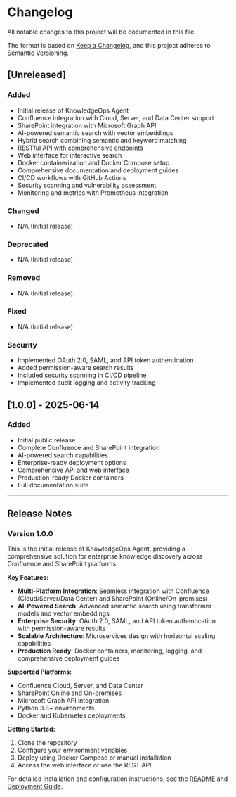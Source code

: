 # Changelog

All notable changes to this project will be documented in this file.

The format is based on [Keep a Changelog](https://keepachangelog.com/en/1.0.0/),
and this project adheres to [Semantic Versioning](https://semver.org/spec/v2.0.0.html).

## [Unreleased]

### Added
- Initial release of KnowledgeOps Agent
- Confluence integration with Cloud, Server, and Data Center support
- SharePoint integration with Microsoft Graph API
- AI-powered semantic search with vector embeddings
- Hybrid search combining semantic and keyword matching
- RESTful API with comprehensive endpoints
- Web interface for interactive search
- Docker containerization and Docker Compose setup
- Comprehensive documentation and deployment guides
- CI/CD workflows with GitHub Actions
- Security scanning and vulnerability assessment
- Monitoring and metrics with Prometheus integration

### Changed
- N/A (Initial release)

### Deprecated
- N/A (Initial release)

### Removed
- N/A (Initial release)

### Fixed
- N/A (Initial release)

### Security
- Implemented OAuth 2.0, SAML, and API token authentication
- Added permission-aware search results
- Included security scanning in CI/CD pipeline
- Implemented audit logging and activity tracking

## [1.0.0] - 2025-06-14

### Added
- Initial public release
- Complete Confluence and SharePoint integration
- AI-powered search capabilities
- Enterprise-ready deployment options
- Comprehensive API and web interface
- Production-ready Docker containers
- Full documentation suite

---

## Release Notes

### Version 1.0.0
This is the initial release of KnowledgeOps Agent, providing a comprehensive solution for enterprise knowledge discovery across Confluence and SharePoint platforms.

**Key Features:**
- **Multi-Platform Integration**: Seamless integration with Confluence (Cloud/Server/Data Center) and SharePoint (Online/On-premises)
- **AI-Powered Search**: Advanced semantic search using transformer models and vector embeddings
- **Enterprise Security**: OAuth 2.0, SAML, and API token authentication with permission-aware results
- **Scalable Architecture**: Microservices design with horizontal scaling capabilities
- **Production Ready**: Docker containers, monitoring, logging, and comprehensive deployment guides

**Supported Platforms:**
- Confluence Cloud, Server, and Data Center
- SharePoint Online and On-premises
- Microsoft Graph API integration
- Python 3.8+ environments
- Docker and Kubernetes deployments

**Getting Started:**
1. Clone the repository
2. Configure your environment variables
3. Deploy using Docker Compose or manual installation
4. Access the web interface or use the REST API

For detailed installation and configuration instructions, see the [README](README.md) and [Deployment Guide](docs/deployment.md).

